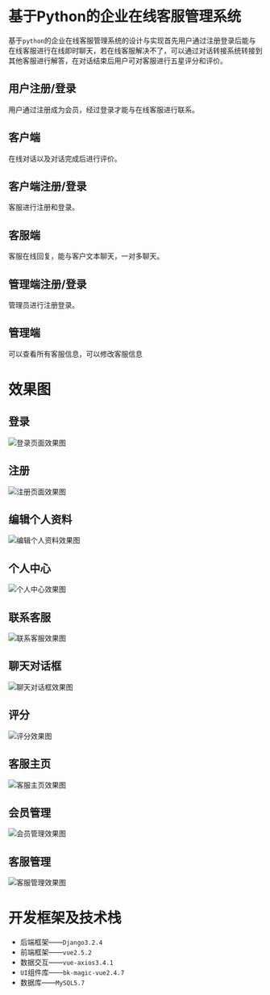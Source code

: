 # 基于Python的企业在线客服管理系统

基于`python`的企业在线客服管理系统的设计与实现首先用户通过注册登录后能与在线客服进行在线即时聊天，若在线客服解决不了，可以通过对话转接系统转接到其他客服进行解答，在对话结束后用户可对客服进行五星评分和评价。

## 用户注册/登录

用户通过注册成为会员，经过登录才能与在线客服进行联系。

## 客户端

在线对话以及对话完成后进行评价。

## 客户端注册/登录

客服进行注册和登录。

## 客服端

客服在线回复，能与客户文本聊天，一对多聊天。

## 管理端注册/登录

管理员进行注册登录。

## 管理端

可以查看所有客服信息，可以修改客服信息

# 效果图

## 登录

![登录页面效果图](./screenshot/登录页面效果图.png)

## 注册

![注册页面效果图](./screenshot/注册页面效果图.png)



## 编辑个人资料

![编辑个人资料效果图](./screenshot/编辑个人资料效果图.png)

## 个人中心

![个人中心效果图](./screenshot/个人中心效果图.png)

## 联系客服

![联系客服效果图](./screenshot/联系客服效果图.png)

## 聊天对话框

![聊天对话框效果图](./screenshot/聊天对话框效果图.png)

## 评分

![评分效果图](./screenshot/评分效果图.png)

## 客服主页

![客服主页效果图](./screenshot/客服主页效果图.png)

## 会员管理

![会员管理效果图](./screenshot/会员管理效果图.png)

## 客服管理

![客服管理效果图](./screenshot/客服管理效果图.png)



# 开发框架及技术栈

- 后端框架——`Django3.2.4`
- 前端框架——`vue2.5.2`
- 数据交互——`vue-axios3.4.1`
- `UI`组件库——`bk-magic-vue2.4.7`
- 数据库——`MySQL5.7`

